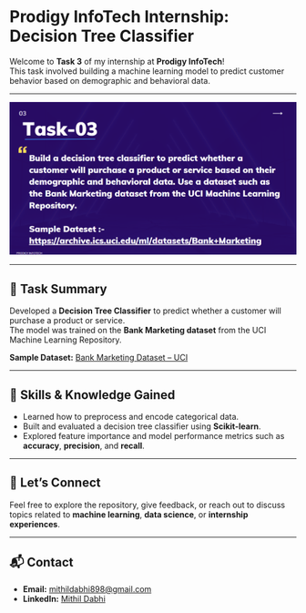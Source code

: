 # Prodigy InfoTech Internship: Decision Tree Classifier

Welcome to **Task 3** of my internship at **Prodigy InfoTech**!  
This task involved building a machine learning model to predict customer behavior based on demographic and behavioral data.

---

  <img width="742" alt="question" src="https://github.com/mithildabhi/PRODIGY_DS_03/blob/main/QUESTION.png" style ='center'/>

---

## 🌳 Task Summary

Developed a **Decision Tree Classifier** to predict whether a customer will purchase a product or service.  
The model was trained on the **Bank Marketing dataset** from the UCI Machine Learning Repository.

**Sample Dataset:** [Bank Marketing Dataset – UCI](https://archive.ics.uci.edu/ml/datasets/Bank+Marketing)

---

## 🧠 Skills & Knowledge Gained

- Learned how to preprocess and encode categorical data.
- Built and evaluated a decision tree classifier using **Scikit-learn**.
- Explored feature importance and model performance metrics such as **accuracy**, **precision**, and **recall**.

---

## 🤝 Let’s Connect

Feel free to explore the repository, give feedback, or reach out to discuss topics related to **machine learning**, **data science**, or **internship experiences**.

---

## 📬 Contact

- **Email:** mithildabhi898@gmail.com  
- **LinkedIn:** [Mithil Dabhi](https://www.linkedin.com/in/mithildabhi)
